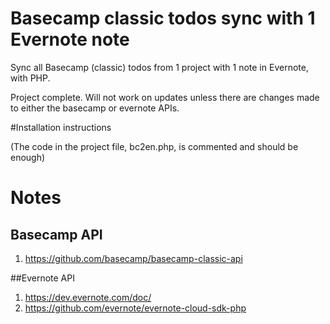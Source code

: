 # Basecamp classic todos sync with 1 Evernote note

Sync all Basecamp (classic) todos from 1 project with 1 note in Evernote, with PHP.

Project complete. Will not work on updates unless there are changes made to either the basecamp or evernote APIs.

#Installation instructions

(The code in the project file, bc2en.php, is commented and should be enough)



# Notes
## Basecamp API
1. https://github.com/basecamp/basecamp-classic-api

##Evernote API
1. https://dev.evernote.com/doc/
1. https://github.com/evernote/evernote-cloud-sdk-php
